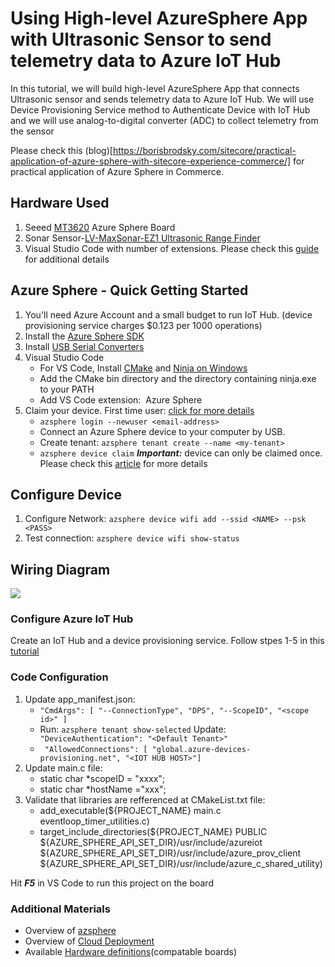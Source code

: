 # Using High-level AzureSphere App with Ultrasonic Sensor to send telemetry data to Azure IoT Hub

In this tutorial, we will build high-level AzureSphere App that connects Ultrasonic sensor and sends telemetry data to Azure IoT Hub. We will use Device Provisioning Service method to Authenticate Device with IoT Hub and we will use analog-to-digital converter
(ADC) to collect telemetry from the sensor

Please check this (blog)[https://borisbrodsky.com/sitecore/practical-application-of-azure-sphere-with-sitecore-experience-commerce/] for practical application of Azure Sphere in Commerce.

## Hardware Used
1. Seeed [MT3620](https://www.seeedstudio.com/Azure-Sphere-MT3620-Development-Kit-US-Version-p-3052.html) Azure Sphere Board
2. Sonar Sensor-[LV-MaxSonar-EZ1 Ultrasonic Range Finder](https://www.amazon.com/Maxbotix-MB1010-LV-MaxSonar-EZ1-Ultrasonic-Finder/dp/B00A7YGVJI)
3. Visual Studio Code with number of extensions. Please check this [guide](https://docs.microsoft.com/en-us/azure/iot-hub/iot-hub-arduino-iot-devkit-az3166-get-started) for additional details

##  Azure Sphere - Quick Getting Started
1. You'll need Azure Account and a small budget to run IoT Hub. (device provisioning service charges $0.123 per 1000 operations)
2. Install the [Azure Sphere SDK](https://aka.ms/AzureSphereSDKDownload/Windows)
3. Install [USB Serial Converters](https://docs.microsoft.com/en-us/azure-sphere/install/install-sdk?pivots=visual-studio)
4. Visual Studio Code 
   - For VS Code, Install [CMake](https://cmake.org/download/) and [Ninja on Windows](https://github.com/ninja-build/ninja/releases)
   - Add the CMake bin directory and the directory containing ninja.exe to your PATH
   - Add VS Code extension:  Azure Sphere
5. Claim your device. First time user: [click for more details](https://docs.microsoft.com/en-us/azure-sphere/install/claim-device)
   - ```azsphere login --newuser <email-address>```
   - Connect an Azure Sphere device to your computer by USB.
   - Create tenant:  ```azsphere tenant create --name <my-tenant>```
   - ```azsphere device claim```    ***Important:*** device can only be claimed once. Please check this [article](https://docs.microsoft.com/en-us/azure-sphere/install/claim-device) for more details

## Configure Device
1. Configure Network: ```azsphere device wifi add --ssid <NAME> --psk <PASS>```
2. Test connection: ```azsphere device wifi show-status```


##  Wiring Diagram
![](http://borisbrodsky.com/wp-content/uploads/2020/11/mt3620_sonar-e1606270041641.png)

### Configure Azure IoT Hub
Create an IoT Hub and a device provisioning service. Follow stpes 1-5 in this [tutorial](https://docs.microsoft.com/en-us/learn/modules/develop-secure-iot-solutions-azure-sphere-iot-hub/8-exercise-connect-room-environment-monitor) 

###  Code Configuration
1. Update app_manifest.json: 
    - ```"CmdArgs": [ "--ConnectionType", "DPS", "--ScopeID", "<scope id>" ]```
    - Run: ```azsphere tenant show-selected``` Update:  ``` "DeviceAuthentication": "<Default Tenant>"```
    - ``` "AllowedConnections": [ "global.azure-devices-provisioning.net", "<IOT HUB HOST>"]```
2. Update main.c file:
   - static char *scopeID = "xxxx";
   - static char *hostName ="xxx";
3. Validate that libraries are refferenced at CMakeList.txt file:
   - add_executable(${PROJECT_NAME} main.c eventloop_timer_utilities.c)
   - target_include_directories(${PROJECT_NAME} PUBLIC ${AZURE_SPHERE_API_SET_DIR}/usr/include/azureiot 
                           ${AZURE_SPHERE_API_SET_DIR}/usr/include/azure_prov_client 
                           ${AZURE_SPHERE_API_SET_DIR}/usr/include/azure_c_shared_utility)
                           
                          
 Hit ***F5*** in VS Code to run this project on the board
 
 
 ### Additional Materials
 * Overview of [azsphere](https://docs.microsoft.com/en-us/azure-sphere/reference/overview)
 * Overview of [Cloud Deployment](https://docs.microsoft.com/en-us/azure-sphere/install/qs-first-deployment)
 * Available [Hardware definitions](https://github.com/Azure/azure-sphere-samples/tree/master/HardwareDefinitions)(compatable boards)

